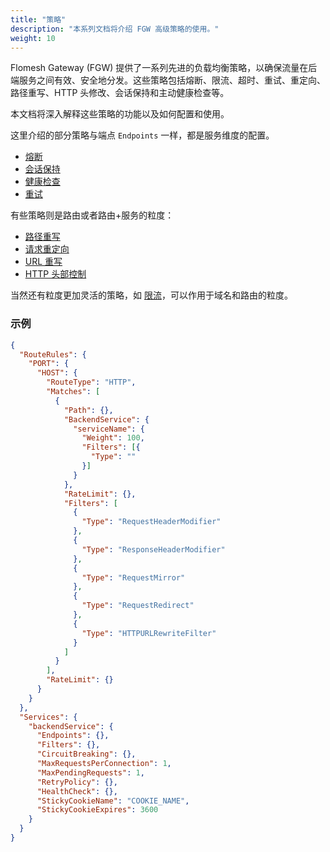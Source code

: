 ```yaml
---
title: "策略"
description: "本系列文档将介绍 FGW 高级策略的使用。"
weight: 10
---
```


Flomesh Gateway (FGW) 提供了一系列先进的负载均衡策略，以确保流量在后端服务之间有效、安全地分发。这些策略包括熔断、限流、超时、重试、重定向、路径重写、HTTP 头修改、会话保持和主动健康检查等。

本文档将深入解释这些策略的功能以及如何配置和使用。

这里介绍的部分策略与端点 `Endpoints` 一样，都是服务维度的配置。

- [熔断](/features/policies/circuit-breaking/)
- [会话保持](/features/policies/session-sticky/)
- [健康检查](/features/policies/healthcheck/)
- [重试](/features/policies/retry/)

<!-- - [流量镜像](/features/policies/request-mirror) -->

有些策略则是路由或者路由+服务的粒度：

- [路径重写](/features/policies/url-rewrite/)
- [请求重定向](/features/policies/url-redirecting/)
- [URL 重写](/features/policies/rate-limiting/)
- [HTTP 头部控制](/features/policies/header-manipulate/)

当然还有粒度更加灵活的策略，如 [限流]()，可以作用于域名和路由的粒度。

### 示例

```json
{
  "RouteRules": {
    "PORT": {
      "HOST": {
        "RouteType": "HTTP",
        "Matches": [
          {
            "Path": {},
            "BackendService": {
              "serviceName": {
                "Weight": 100,
                "Filters": [{
                  "Type": ""
                }]
              }
            },
            "RateLimit": {},
            "Filters": [
              {
                "Type": "RequestHeaderModifier"
              },
              {
                "Type": "ResponseHeaderModifier"
              },
              {
                "Type": "RequestMirror"
              },
              {
                "Type": "RequestRedirect"
              },
              {
                "Type": "HTTPURLRewriteFilter"
              }
            ]
          }
        ],
        "RateLimit": {}
      }
    }
  },
  "Services": {
    "backendService": {
      "Endpoints": {},
      "Filters": {},
      "CircuitBreaking": {},
      "MaxRequestsPerConnection": 1,
      "MaxPendingRequests": 1,
      "RetryPolicy": {},
      "HealthCheck": {},
      "StickyCookieName": "COOKIE_NAME",
      "StickyCookieExpires": 3600
    }
  }
}
```
